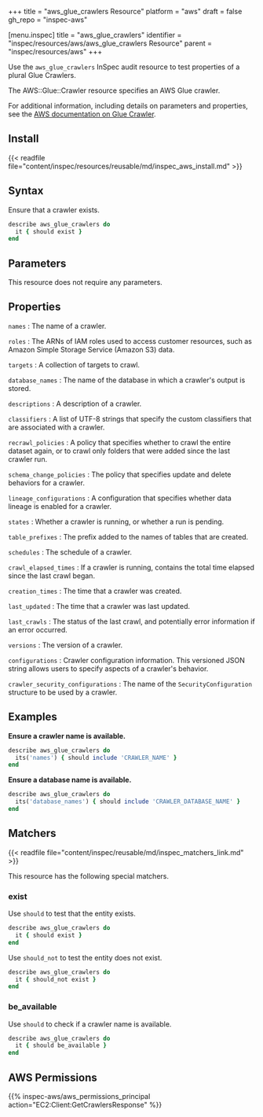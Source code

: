 +++
title = "aws_glue_crawlers Resource"
platform = "aws"
draft = false
gh_repo = "inspec-aws"

[menu.inspec]
title = "aws_glue_crawlers"
identifier = "inspec/resources/aws/aws_glue_crawlers Resource"
parent = "inspec/resources/aws"
+++

Use the `aws_glue_crawlers` InSpec audit resource to test properties of a plural Glue Crawlers.

The AWS::Glue::Crawler resource specifies an AWS Glue crawler.

For additional information, including details on parameters and properties, see the [AWS documentation on Glue Crawler](https://docs.aws.amazon.com/AWSCloudFormation/latest/UserGuide/aws-resource-glue-crawler.html).

## Install

{{< readfile file="content/inspec/resources/reusable/md/inspec_aws_install.md" >}}

## Syntax

Ensure that a crawler exists.

```ruby
describe aws_glue_crawlers do
  it { should exist }
end
```

## Parameters

This resource does not require any parameters.

## Properties

`names`
: The name of a crawler.

`roles`
: The ARNs of IAM roles used to access customer resources, such as Amazon Simple Storage Service (Amazon S3) data.

`targets`
: A collection of targets to crawl.

`database_names`
: The name of the database in which a crawler's output is stored.

`descriptions`
: A description of a crawler.

`classifiers`
: A list of UTF-8 strings that specify the custom classifiers that are associated with a crawler.

`recrawl_policies`
: A policy that specifies whether to crawl the entire dataset again, or to crawl only folders that were added since the last crawler run.

`schema_change_policies`
: The policy that specifies update and delete behaviors for a crawler.

`lineage_configurations`
: A configuration that specifies whether data lineage is enabled for a crawler.

`states`
: Whether a crawler is running, or whether a run is pending.

`table_prefixes`
: The prefix added to the names of tables that are created.

`schedules`
: The schedule of a crawler.

`crawl_elapsed_times`
: If a crawler is running, contains the total time elapsed since the last crawl began.

`creation_times`
: The time that a crawler was created.

`last_updated`
: The time that a crawler was last updated.

`last_crawls`
: The status of the last crawl, and potentially error information if an error occurred.

`versions`
: The version of a crawler.

`configurations`
: Crawler configuration information. This versioned JSON string allows users to specify aspects of a crawler's behavior.

`crawler_security_configurations`
: The name of the `SecurityConfiguration` structure to be used by a crawler.

## Examples

**Ensure a crawler name is available.**

```ruby
describe aws_glue_crawlers do
  its('names') { should include 'CRAWLER_NAME' }
end
```

**Ensure a database name is available.**

```ruby
describe aws_glue_crawlers do
  its('database_names') { should include 'CRAWLER_DATABASE_NAME' }
end
```

## Matchers

{{< readfile file="content/inspec/reusable/md/inspec_matchers_link.md" >}}

This resource has the following special matchers.

### exist

Use `should` to test that the entity exists.

```ruby
describe aws_glue_crawlers do
  it { should exist }
end
```

Use `should_not` to test the entity does not exist.

```ruby
describe aws_glue_crawlers do
  it { should_not exist }
end
```

### be_available

Use `should` to check if a crawler name is available.

```ruby
describe aws_glue_crawlers do
  it { should be_available }
end
```

## AWS Permissions

{{% inspec-aws/aws_permissions_principal action="EC2:Client:GetCrawlersResponse" %}}
